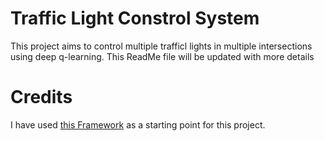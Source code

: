 # Traffic Light Constrol System

This project aims to  control multiple trafficl lights in multiple intersections using deep q-learning. This ReadMe file will be updated with more details

# Credits
I have used [this Framework](https://github.com/AndreaVidali/Deep-QLearning-Agent-for-Traffic-Signal-Control) as a starting point for this project.